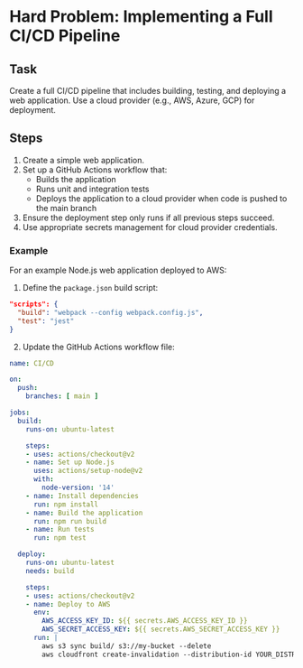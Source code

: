 # Hard Problem: Implementing a Full CI/CD Pipeline

## Task

Create a full CI/CD pipeline that includes building, testing, and deploying a web application. Use a cloud provider (e.g., AWS, Azure, GCP) for deployment.

## Steps

1. Create a simple web application.
2. Set up a GitHub Actions workflow that:
   - Builds the application
   - Runs unit and integration tests
   - Deploys the application to a cloud provider when code is pushed to the main branch
3. Ensure the deployment step only runs if all previous steps succeed.
4. Use appropriate secrets management for cloud provider credentials.

### Example

For an example Node.js web application deployed to AWS:

1. Define the `package.json` build script:

```json
"scripts": {
  "build": "webpack --config webpack.config.js",
  "test": "jest"
}
```

2. Update the GitHub Actions workflow file:
```yaml
name: CI/CD

on:
  push:
    branches: [ main ]

jobs:
  build:
    runs-on: ubuntu-latest

    steps:
    - uses: actions/checkout@v2
    - name: Set up Node.js
      uses: actions/setup-node@v2
      with:
        node-version: '14'
    - name: Install dependencies
      run: npm install
    - name: Build the application
      run: npm run build
    - name: Run tests
      run: npm test

  deploy:
    runs-on: ubuntu-latest
    needs: build

    steps:
    - uses: actions/checkout@v2
    - name: Deploy to AWS
      env:
        AWS_ACCESS_KEY_ID: ${{ secrets.AWS_ACCESS_KEY_ID }}
        AWS_SECRET_ACCESS_KEY: ${{ secrets.AWS_SECRET_ACCESS_KEY }}
      run: |
        aws s3 sync build/ s3://my-bucket --delete
        aws cloudfront create-invalidation --distribution-id YOUR_DISTRIBUTION_ID --paths "/*"
```